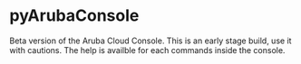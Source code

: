 # pyArubaConsole

Beta version of the Aruba Cloud Console. This is an early stage build, use it with cautions.
The help is availble for each commands inside the console.
